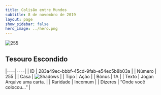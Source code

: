 ```yaml
---
title: Colisão entre Mundos
subtitle: 8 de novembro de 2019
layout: page
show_sidebar: false
hero_image: ../hero.png
---
```


![255](https://cdn.keyforgegame.com/media/card_front/pt/452_255_JWQJ7C3VGHFR_pt.png)

## Tesouro Escondido

|----|----|
| ID | 283a49ec-bbbf-45cd-9fab-e54ec5b8b03a |
| Número | 255 |
| Casa | ![Shadows](https://archonarcana.com/images/thumb/e/ee/Shadows.png/22px-Shadows.png "Sombras") |
| Tipo | Ação |
| Bônus | 1A |
| Texto | Jogar: Arquive uma carta. |
| Raridade | Incomum |
| Dizeres | “Onde você colocou…” |
